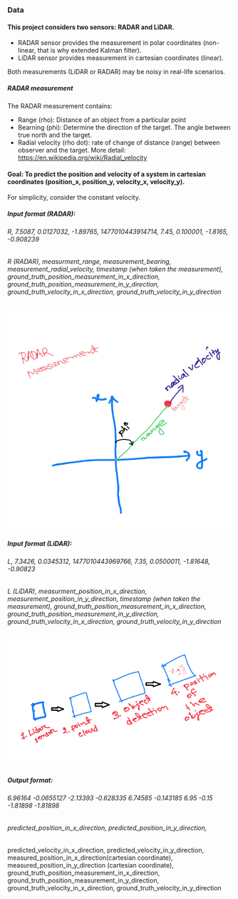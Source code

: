 ### Data
#### This project considers two sensors: RADAR and LiDAR. 
- RADAR sensor provides the measurement in polar coordinates (non-linear, that is why extended Kalman filter). 
- LiDAR sensor provides measurement in cartesian coordinates (linear). 

Both measurements (LiDAR or RADAR) may be noisy in real-life scenarios. 

##### RADAR measurement 
The RADAR measurement contains:
- Range (rho): Distance of an object from a particular point
- Bearning (phi): Determine the direction of the target. The angle between true north and the target.  
- Radial velocity (rho dot): rate of change of distance (range) between observer and the target. More detail: https://en.wikipedia.org/wiki/Radial_velocity  

#### Goal: To predict the position and velocity of a system in cartesian coordinates (position_x, position_y, velocity_x, velocity_y).
For simplicity, consider the constant velocity. 

##### Input format (RADAR): 
###### R, 7.5087, 0.0127032,	-1.89765,	1477010443914714,	7.45,	0.100001,	-1.8165,	-0.908239
	
###### R (RADAR), measurment_range, measurement_bearing, measurement_radial_velocity, timestamp (when taken the measurement),  ground_truth_position_measurement_in_x_direction, ground_truth_position_measurement_in_y_direction, ground_truth_velocity_in_x_direction, ground_truth_velocity_in_y_direction
![Alt text](media_file/visualization/radar_meas.png?raw=true "RADAR measurement")


##### Input format (LiDAR):
###### L,	7.3426,	0.0345312,	1477010443969766,	7.35,	0.0500011,	-1.81648,	-0.90823
###### L (LiDAR), measurment_position_in_x_direction, measurement_position_in_y_direction, timestamp (when taken the measurement),  ground_truth_position_measurement_in_x_direction, ground_truth_position_measurement_in_y_direction, ground_truth_velocity_in_x_direction, ground_truth_velocity_in_y_direction
![Alt text](media_file/visualization/lidar_meas.png?raw=true "LiDAR measurement")
##### Output format: 
###### 6.96164	-0.0655127	-2.13393	-0.628335	6.74585	-0.143185	6.95	-0.15	-1.81898	-1.81898
###### predicted_position_in_x_direction, predicted_position_in_y_direction,
predicted_velocity_in_x_direction, predicted_velocity_in_y_direction,  
measured_position_in_x_direction(cartesian coordinate), measured_position_in_y_direction (cartesian coordinate), ground_truth_position_measurement_in_x_direction, ground_truth_position_measurement_in_y_direction, ground_truth_velocity_in_x_direction, ground_truth_velocity_in_y_direction
